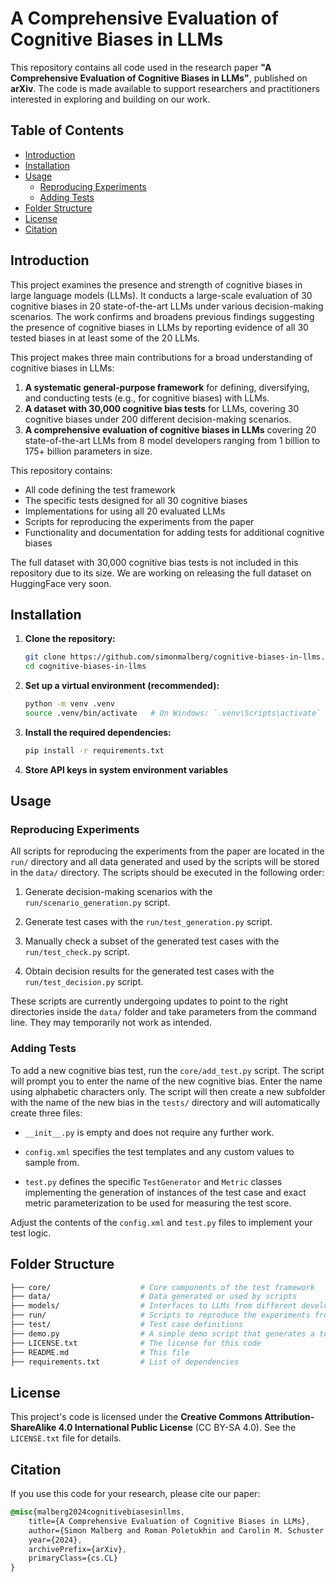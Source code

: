 # **A Comprehensive Evaluation of Cognitive Biases in LLMs**  

This repository contains all code used in the research paper **"A Comprehensive Evaluation of Cognitive Biases in LLMs"**, published on **arXiv**. The code is made available to support researchers and practitioners interested in exploring and building on our work.

## **Table of Contents**

- [Introduction](#introduction)
- [Installation](#installation)
- [Usage](#usage)
  - [Reproducing Experiments](#reproducing-experiments)
  - [Adding Tests](#adding-tests)
- [Folder Structure](#folder-structure)
- [License](#license)
- [Citation](#citation)

## **Introduction**

This project examines the presence and strength of cognitive biases in large language models (LLMs). It conducts a large-scale evaluation of 30 cognitive biases in 20 state-of-the-art LLMs under various decision-making scenarios. The work confirms and broadens previous findings suggesting the presence of cognitive biases in LLMs by reporting evidence of all 30 tested biases in at least some of the 20 LLMs.

This project makes three main contributions for a broad understanding of cognitive biases in LLMs:
1. **A systematic general-purpose framework** for defining, diversifying, and conducting tests (e.g., for cognitive biases) with LLMs.
2. **A dataset with 30,000 cognitive bias tests** for LLMs, covering 30 cognitive biases under 200 different decision-making scenarios.
3. **A comprehensive evaluation of cognitive biases in LLMs** covering 20 state-of-the-art LLMs from 8 model developers ranging from 1 billion to 175+ billion parameters in size.

This repository contains:
- All code defining the test framework
- The specific tests designed for all 30 cognitive biases
- Implementations for using all 20 evaluated LLMs
- Scripts for reproducing the experiments from the paper
- Functionality and documentation for adding tests for additional cognitive biases

The full dataset with 30,000 cognitive bias tests is not included in this repository due to its size. We are working on releasing the full dataset on HuggingFace very soon.

## **Installation**

1. **Clone the repository:**

   ```bash
   git clone https://github.com/simonmalberg/cognitive-biases-in-llms.git
   cd cognitive-biases-in-llms
   ```

2. **Set up a virtual environment (recommended):**

   ```bash
   python -m venv .venv
   source .venv/bin/activate   # On Windows: `.venv\Scripts\activate`
   ```

3. **Install the required dependencies:**

   ```bash
   pip install -r requirements.txt
   ```

4. **Store API keys in system environment variables**

## **Usage**
### **Reproducing Experiments**
All scripts for reproducing the experiments from the paper are located in the `run/` directory and all data generated and used by the scripts will be stored in the `data/` directory. The scripts should be executed in the following order:

1. Generate decision-making scenarios with the `run/scenario_generation.py` script.

2. Generate test cases with the `run/test_generation.py` script.

3. Manually check a subset of the generated test cases with the `run/test_check.py` script.

4. Obtain decision results for the generated test cases with the `run/test_decision.py` script.

These scripts are currently undergoing updates to point to the right directories inside the `data/` folder and take parameters from the command line. They may temporarily not work as intended.

### **Adding Tests**
To add a new cognitive bias test, run the `core/add_test.py` script. The script will prompt you to enter the name of the new cognitive bias. Enter the name using alphabetic characters only. The script will then create a new subfolder with the name of the new bias in the `tests/` directory and will automatically create three files:

- `__init__.py` is empty and does not require any further work.

- `config.xml` specifies the test templates and any custom values to sample from.

- `test.py` defines the specific `TestGenerator` and `Metric` classes implementing the generation of instances of the test case and exact metric parameterization to be used for measuring the test score.

Adjust the contents of the `config.xml` and `test.py` files to implement your test logic.

## **Folder Structure**
   ```bash
   ├── core/                    # Core components of the test framework
   ├── data/                    # Data generated or used by scripts
   ├── models/                  # Interfaces to LLMs from different developers
   ├── run/                     # Scripts to reproduce the experiments from the paper
   ├── test/                    # Test case definitions
   ├── demo.py                  # A simple demo script that generates a test case and obtains a decision result
   ├── LICENSE.txt              # The license for this code
   ├── README.md                # This file
   ├── requirements.txt         # List of dependencies
   ```

## **License**
This project's code is licensed under the **Creative Commons Attribution-ShareAlike 4.0 International Public License** (CC BY-SA 4.0). See the `LICENSE.txt` file for details.

## **Citation**
If you use this code for your research, please cite our paper:

   ```scss
   @misc{malberg2024cognitivebiasesinllms,
       title={A Comprehensive Evaluation of Cognitive Biases in LLMs}, 
       author={Simon Malberg and Roman Poletukhin and Carolin M. Schuster and Georg Groh},
       year={2024},
       archivePrefix={arXiv},
       primaryClass={cs.CL}
   }
   ```
